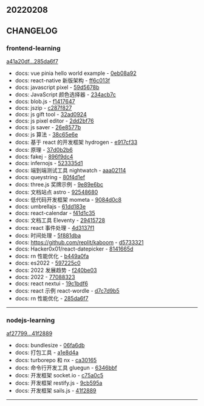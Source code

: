 ## 20220208

## CHANGELOG

### frontend-learning

[a41a20df...285da6f7](https://github.com/zhbhun/frontend-learning/compare/a41a20df...285da6f7)

* docs: vue pinia hello world example - [0eb08a92](https://github.com/zhbhun/frontend-learning/commit/0eb08a92fe572cd96c8ff894a34b14a20d472788)
* docs: react-native 新版架构 - [ff6c013f](https://github.com/zhbhun/frontend-learning/commit/ff6c013f0f71e6d5f518764f52fc34bd7a66c3f2)
* docs: javascript pixel - [59d5678b](https://github.com/zhbhun/frontend-learning/commit/59d5678b753a924883a326e5ce5b404af9d8f753)
* docs: JavaScript 颜色选择器 - [234acb7c](https://github.com/zhbhun/frontend-learning/commit/234acb7c9f889ebc367841b0325c5fc6d8e009ee)
* docs: blob.js - [f1417647](https://github.com/zhbhun/frontend-learning/commit/f141764726fcfa5c29863aa47a1aab844b2243e8)
* docs: jszip - [c287f827](https://github.com/zhbhun/frontend-learning/commit/c287f827b9d170f97b841da9f24b05f0ee4e4676)
* docs: js gift tool - [32ad0924](https://github.com/zhbhun/frontend-learning/commit/32ad09241b02304bd0299bbda2de70b4fe0707f6)
* docs: js pixel editor - [2dd2bf76](https://github.com/zhbhun/frontend-learning/commit/2dd2bf76989d76579def7e28af4259b653ffcd7f)
* docs: js saver - [26e8577b](https://github.com/zhbhun/frontend-learning/commit/26e8577b6a0af33b2bd2527ffe3aaa8505c13386)
* docs: js 算法 - [38c65e6e](https://github.com/zhbhun/frontend-learning/commit/38c65e6ec0fc4e2bed8c629254e676f34f12d67f)
* docs: 基于 react 的开发框架 hydrogen - [e917cf33](https://github.com/zhbhun/frontend-learning/commit/e917cf33f59297d8fe1e313adb8f35d6ab051499)
* docs: 原理 - [37d0b2b6](https://github.com/zhbhun/frontend-learning/commit/37d0b2b689ba62a13cf0853fb56e73b6a0fc7353)
* docs: fakej - [896f9dc4](https://github.com/zhbhun/frontend-learning/commit/896f9dc46f2d6a257788826963d1dcda2fcc1494)
* docs: infernojs - [523335d1](https://github.com/zhbhun/frontend-learning/commit/523335d1f430358e22fe00169da1716631920f89)
* docs: 端到端测试工具 nightwatch - [aaa02114](https://github.com/zhbhun/frontend-learning/commit/aaa0211418bb45a60dc713a53adf65235d1ac8e1)
* docs: queystring - [80f4d1ef](https://github.com/zhbhun/frontend-learning/commit/80f4d1ef09fcbef4afc20d1cd100fb97466b219a)
* docs: three.js 奖牌示例 - [9e89e6bc](https://github.com/zhbhun/frontend-learning/commit/9e89e6bc861ddb44e96470b16b45eef9d669a283)
* docs: 文档站点 astro - [92548680](https://github.com/zhbhun/frontend-learning/commit/92548680dfea21711d84c1fdaea5cc8942a8e963)
* docs: 低代码开发框架 mometa - [9084d0c8](https://github.com/zhbhun/frontend-learning/commit/9084d0c8de6889c9df85cd9d9c509f61fee41159)
* docs: umbrellajs - [61dd183e](https://github.com/zhbhun/frontend-learning/commit/61dd183ec83c137fb90ce7b553994257584119eb)
* docs: react-calendar - [f41d1c35](https://github.com/zhbhun/frontend-learning/commit/f41d1c352545c753ecf3f6c8b042fa6e2bf2f8fb)
* docs: 文档工具 Eleventy - [29415728](https://github.com/zhbhun/frontend-learning/commit/294157283d16b55ee08af3dc70f5008d5dc4b4ae)
* docs: react 事件处理 - [4d3137f1](https://github.com/zhbhun/frontend-learning/commit/4d3137f1a875fe573317ea7d3cf10937cc89e091)
* docs: 时间处理 - [5f881dba](https://github.com/zhbhun/frontend-learning/commit/5f881dba0a580dc4192b8611e75d0d47c256fd26)
* docs: https://github.com/replit/kaboom - [d5733321](https://github.com/zhbhun/frontend-learning/commit/d5733321f6602ef92576b9afc025d86e4cf4f5e9)
* docs: Hacker0x01/react-datepicker - [8141665d](https://github.com/zhbhun/frontend-learning/commit/8141665dcffda60f0ef8c73ca861f315ea99f028)
* docs: rn 性能优化 - [b449a0fa](https://github.com/zhbhun/frontend-learning/commit/b449a0fa2206444c2e307fc307f2879908241bd5)
* docs: es2022 - [597225c0](https://github.com/zhbhun/frontend-learning/commit/597225c027ea392b71615cf35425e1ed1ce8e3e1)
* docs: 2022 发展趋势 - [f240be03](https://github.com/zhbhun/frontend-learning/commit/f240be03f8abc16fc6c12ebced9022a278e411fa)
* docs: 2022 - [77088323](https://github.com/zhbhun/frontend-learning/commit/7708832305e7d6ccf8ba06315ae81d32014134a4)
* docs: react nextui - [19c1bdf6](https://github.com/zhbhun/frontend-learning/commit/19c1bdf68dd668bba7df7bc982dfaf2a6a76c441)
* docs: react 示例 react-wordle - [d7c7d9b5](https://github.com/zhbhun/frontend-learning/commit/d7c7d9b5a9dd7d8073cb734c6c9a335a8697014c)
* docs: rn 性能优化 - [285da6f7](https://github.com/zhbhun/frontend-learning/commit/285da6f77347bc48519e892f883f8e5b7fb75792)

---

### nodejs-learning

[af27799...41f2889](https://github.com/zhbhun/nodejs-learning/compare/af27799...41f2889)

* docs: bundlesize - [06fa6db](https://github.com/zhbhun/nodejs-learning/commit/06fa6db5c65a730c02349ee7b1546265b8cc945e)
* docs: 打包工具 - [a1e8d4a](https://github.com/zhbhun/nodejs-learning/commit/a1e8d4a4f6f62fe94e461034d78207ad15a77c72)
* docs: turborepo 和 nx - [ca30165](https://github.com/zhbhun/nodejs-learning/commit/ca3016566c181004e8a25e4f65f348a50cbd53a1)
* docs: 命令行开发工具 gluegun - [6346bbf](https://github.com/zhbhun/nodejs-learning/commit/6346bbf0232027475e800824ddc69199f5732f77)
* docs: 开发框架 socket.io - [c75a0c5](https://github.com/zhbhun/nodejs-learning/commit/c75a0c52d7047db3426f59d982d559cf6e5f0b57)
* docs: 开发框架 restify.js - [9cb595a](https://github.com/zhbhun/nodejs-learning/commit/9cb595a45c8ec161f1840c96df6ad66fb6f333f7)
* docs: 开发框架 sails.js - [41f2889](https://github.com/zhbhun/nodejs-learning/commit/41f288926d0acac81903f4ee1186e444ce87b8b4)

---

